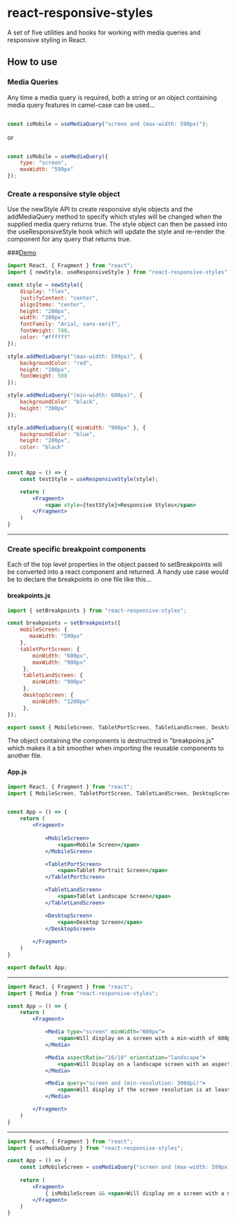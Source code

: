 # react-responsive-styles

A set of five utilities and hooks for working with media queries and responsive styling in React.

How to use
----------

### Media Queries 

Any time a media query is required, both a string or an object containing media query features in camel-case can be used...

```javascript

const isMobile = useMediaQuery("screen and (max-width: 599px)");

```

or

```javascript

const isMobile = useMediaQuery({
    type: "screen",
    maxWidth: "599px"
});

```

### Create a responsive style object

Use the newStyle API to create responsive style objects and the addMediaQuery method to specify which styles will be changed when the supplied media query returns true. The style object can then be passed into the useResponsiveStyle hook which will update the style and re-render the component for any query that returns true.

###[Demo](https://dbuzzin.github.io/react-responsive-styles/demo01.html)

```jsx
import React, { Fragment } from "react";
import { newStyle, useResponsiveStyle } from "react-responsive-styles";

const style = newStyle({
    display: "flex",
    justifyContent: "center",
    alignItems: "center",
    height: "200px", 
    width: "200px",
    fontFamily: "Arial, sans-serif",
    fontWeight: 700,
    color: "#ffffff"
});

style.addMediaQuery("(max-width: 599px)", {
    backgroundColor: "red",
    height: "100px",
    fontWeight: 500
});

style.addMediaQuery("(min-width: 600px)", {
    backgroundColor: "black",
    height: "300px"
});

style.addMediaQuery({ minWidth: "900px" }, {
    backgroundColor: "blue",
    height: "200px",
    color: "black"
});


const App = () => {
    const testStyle = useResponsiveStyle(style);

    return (
        <Fragment>
            <span style={testStyle}>Responsive Styles</span>
        </Fragment>
    )
}
```

---

### Create specific breakpoint components

Each of the top level properties in the object passed to setBreakpoints will be converted into a react component and returned. A handy use case would be to declare the breakpoints in one file like this...

#### breakpoints.js

```jsx
import { setBreakpoints } from "react-responsive-styles";

const breakpoints = setBreakpoints({
    mobileScreen: {
       maxWidth: "599px" 
    },
    tabletPortScreen: {
        minWidth: "600px",
        maxWidth: "900px" 
     },
     tabletLandScreen: {
        minWidth: "900px"
     },
     desktopScreen: {
        minWidth: "1200px"
     },
});

export const { MobileScreen, TabletPortScreen, TabletLandScreen, DesktopScreen } = breakpoints;

```

The object containing the components is destructred in "breakpoins.js" which makes it a bit smoother when importing the reusable components to another file.

#### App.js

```jsx
import React, { Fragment } from "react";
import { MobileScreen, TabletPortScreen, TabletLandScreen, DesktopScreen } from "./breakpoints";


const App = () => {
    return (
        <Fragment>
        
            <MobileScreen>
                <span>Mobile Screen</span>
            </MobileScreen>

            <TabletPortScreen>
                <span>Tablet Portrait Screen</span>
            </TabletPortScreen>

            <TabletLandScreen>
                <span>Tablet Landscape Screen</span>
            </TabletLandScreen>

            <DesktopScreen>
                <span>Desktop Screen</span>
            </DesktopScreen>
            
        </Fragment>
    )
}

export default App;
```

---

```jsx
import React, { Fragment } from "react";
import { Media } from "react-responsive-styles";

const App = () => {
    return (
        <Fragment>

            <Media type="screen" minWidth="600px"> 
                <span>Will display on a screen with a min-width of 600px</span>
            </Media>

            <Media aspectRatio="16/10" orientation="landscape">
                <span>Will Display on a landscape screen with an aspect ration of 16:10</span>
            </Media>

            <Media query="screen and (min-resolution: 300dpi)">
                <span>Will display if the screen resolution is at least 300dpi</span>
            </Media>

        </Fragment>
    )
}
```

---

```jsx
import React, { Fragment } from "react";
import { useMediaQuery } from "react-responsive-styles";

const App = () => {
    const isMobileScreen = useMediaQuery("screen and (max-width: 599px)");
    
    return (
        <Fragment>
            { isMobileScreen && <span>Will display on a screen with a max-width of 599px</span> }
        </Fragment>
    )
}
```
